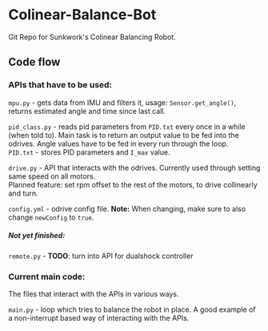 # Colinear-Balance-Bot
Git Repo for Sunkwork's Colinear Balancing Robot.

## Code flow
### APIs that have to be used:
`mpu.py` - gets data from IMU and filters it, usage: `Sensor.get_angle()`,
returns estimated angle and time since last call.

`pid_class.py` - reads pid parameters from `PID.txt` every once in a while (when told to).
Main task is to return an output value to be fed into the odrives.
Angle values have to be fed in every run through the loop.  
`PID.txt` - stores PID parameters and `I_max` value.

`drive.py` - API that interacts with the odrives. Currently used through setting same speed on all motors.  
Planned feature: set rpm offset to the rest of the motors, to drive collinearly and turn.

`config.yml` - odrive config file. **Note:** When changing, make sure to also change `newConfig` to `true`.


##### Not yet finished:
`remote.py` - **TODO**: turn into API for dualshock controller

### Current main code:
The files that interact with the APIs in various ways.

`main.py` - loop which tries to balance the robot in place.
A good example of a non-interrupt based way of interacting with the APIs.
